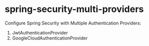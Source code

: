# spring-security-multi-providers
Configure Spring Security with Multiple Authentication Providers:
1. JwtAuthenticationProvider
2. GoogleCloudAuthenticationProvider